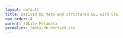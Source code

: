 ```yaml
---
layout: default
title: Derived DB Meta and Structured SQL with CTE
nav_order: 4
parent: SQLite Metadata
permalink: /meta/db-derived-cte
---
```

